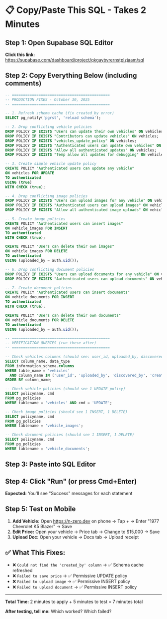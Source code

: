 # 📋 Copy/Paste This SQL - Takes 2 Minutes

## Step 1: Open Supabase SQL Editor

**Click this link:** https://supabase.com/dashboard/project/qkgaybvrernstplzjaam/sql

## Step 2: Copy Everything Below (including comments)

```sql
-- ============================================
-- PRODUCTION FIXES - October 30, 2025
-- ============================================

-- 1. Refresh schema cache (fix created_by error)
SELECT pg_notify('pgrst', 'reload schema');

-- 2. Drop conflicting vehicle policies
DROP POLICY IF EXISTS "Users can update their own vehicles" ON vehicles;
DROP POLICY IF EXISTS "Contributors can update vehicles" ON vehicles;
DROP POLICY IF EXISTS "vehicles_update_policy" ON vehicles;
DROP POLICY IF EXISTS "Authenticated users can update own vehicles" ON vehicles;
DROP POLICY IF EXISTS "Allow all authenticated updates" ON vehicles;
DROP POLICY IF EXISTS "Temp allow all updates for debugging" ON vehicles;

-- 3. Create simple vehicle update policy
CREATE POLICY "Authenticated users can update any vehicle" 
ON vehicles FOR UPDATE
TO authenticated
USING (true)
WITH CHECK (true);

-- 4. Drop conflicting image policies
DROP POLICY IF EXISTS "Users can upload images for any vehicle" ON vehicle_images;
DROP POLICY IF EXISTS "Authenticated users can upload images" ON vehicle_images;
DROP POLICY IF EXISTS "Allow all authenticated image uploads" ON vehicle_images;

-- 5. Create image policies
CREATE POLICY "Authenticated users can insert images"
ON vehicle_images FOR INSERT
TO authenticated
WITH CHECK (true);

CREATE POLICY "Users can delete their own images"
ON vehicle_images FOR DELETE
TO authenticated
USING (uploaded_by = auth.uid());

-- 6. Drop conflicting document policies  
DROP POLICY IF EXISTS "Users can upload documents for any vehicle" ON vehicle_documents;
DROP POLICY IF EXISTS "Authenticated users can upload documents" ON vehicle_documents;

-- 7. Create document policies
CREATE POLICY "Authenticated users can insert documents"
ON vehicle_documents FOR INSERT
TO authenticated
WITH CHECK (true);

CREATE POLICY "Users can delete their own documents"
ON vehicle_documents FOR DELETE
TO authenticated
USING (uploaded_by = auth.uid());

-- ============================================
-- VERIFICATION QUERIES (run these after)
-- ============================================

-- Check vehicles columns (should see: user_id, uploaded_by, discovered_by - NO created_by)
SELECT column_name, data_type 
FROM information_schema.columns 
WHERE table_name = 'vehicles' 
  AND column_name IN ('user_id', 'uploaded_by', 'discovered_by', 'created_by')
ORDER BY column_name;

-- Check vehicle policies (should see 1 UPDATE policy)
SELECT policyname, cmd 
FROM pg_policies 
WHERE tablename = 'vehicles' AND cmd = 'UPDATE';

-- Check image policies (should see 1 INSERT, 1 DELETE)
SELECT policyname, cmd 
FROM pg_policies 
WHERE tablename = 'vehicle_images';

-- Check document policies (should see 1 INSERT, 1 DELETE)
SELECT policyname, cmd 
FROM pg_policies 
WHERE tablename = 'vehicle_documents';
```

## Step 3: Paste into SQL Editor

## Step 4: Click "Run" (or press Cmd+Enter)

**Expected:** You'll see "Success" messages for each statement

## Step 5: Test on Mobile

1. **Add Vehicle:** Open https://n-zero.dev on phone → Tap + → Enter "1977 Chevrolet K5 Blazer" → Save
2. **Edit Price:** Open your vehicle → Price tab → Change to $15,000 → Save
3. **Upload Doc:** Open your vehicle → Docs tab → Upload receipt

## ✅ What This Fixes:

- ❌ `Could not find the 'created_by' column` → ✅ Schema cache refreshed
- ❌ `Failed to save price` → ✅ Permissive UPDATE policy
- ❌ `Failed to upload image` → ✅ Permissive INSERT policy
- ❌ `Failed to upload document` → ✅ Permissive INSERT policy

---

**Total Time:** 2 minutes to apply + 5 minutes to test = 7 minutes total

**After testing, tell me:** Which worked? Which failed?


